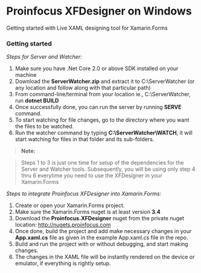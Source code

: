 # Proinfocus XFDesigner on Windows
Getting started with Live XAML designing tool for Xamarin.Forms

### Getting started
*Steps for Server and Watcher:*
1. Make sure you have .Net Core 2.0 or above SDK installed on your machine
2. Download the **ServerWatcher.zip** and extract it to C:\ServerWatcher (or any location and follow along with that particular path)
3. From command-line/terminal from your location ie., C:\ServerWatcher, run **dotnet BUILD**
4. Once successfully done, you can run the server by running **SERVE** command.
5. To start watching for file changes, go to the directory where you want the files to be watched.
6. Run the watcher command by typing **C:\ServerWatcher\WATCH**, it will start watching for files in that folder and its sub-folders.

> **Note:**

> Steps 1 to 3 is just one time for setup of the dependencies for the Server and Watcher tools.
> Subsequently, you will be using only step 4 thru 6 everytime you need to use the XFDesigner in your Xamarin.Forms


*Steps to integrate Proinfocus XFDesigner into Xamarin.Forms:*
1. Create or open your Xamarin.Forms project.
2. Make sure the Xamarin.Forms nuget is at least version **3.4**
3. Download the **Proinfocus.XFDesigner** nuget from the private nuget location: http://nugets.proinfocus.com
4. Once done, build the project and add make necessary changes in your **App.xaml.cs** file as given in the example App.xaml.cs file in the repo.
5. Build and run the project with or without debugging, and start making changes.
6. The changes in the XAML file will be instantly rendered on the device or emulator, if everything is rightly setup.

